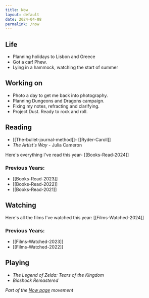 ```yaml
---
title: Now
layout: default
date: 2024-04-08
permalink: /now
---
```


## Life

- Planning holidays to Lisbon and Greece
- Got a car! Phew.
- Lying in a hammock, watching the start of summer

## Working on

- Photo a day to get me back into photography.
- Planning Dungeons and Dragons campaign.
- Fixing my notes, refracting and clarifying.
- Project Dust. Ready to rock and roll.

## Reading

- [[The-bullet-journal-method]]- [[Ryder-Caroll]]
- *The Artist's Way* - Julia Cameron

Here's everything I've read this year- [[Books-Read-2024]]
### Previous Years:

- [[Books-Read-2023]]
- [[Books-Read-2022]]  
- [[Books-Read-2021]] 

## Watching

Here's all the films I've watched this year: [[Films-Watched-2024]]

### Previous Years:

- [[Films-Watched-2023]]
- [[Films-Watched-2022]]

## Playing

- *The Legend of Zelda: Tears of the Kingdom*
- *Bioshock Remastered*

*Part of the <a href="https://nownownow.com/about" >Now page</a> movement*
